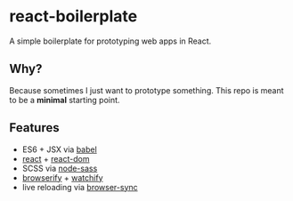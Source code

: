 # react-boilerplate

A simple boilerplate for prototyping web apps in React.

## Why?

Because sometimes I just want to prototype something. This repo is meant to be a **minimal** starting point.

## Features

* ES6 + JSX via [babel](https://github.com/babel/babel)
* [react](https://www.npmjs.com/package/react) + [react-dom](https://www.npmjs.com/package/react-dom)
* SCSS via [node-sass](https://www.npmjs.com/package/node-sass)
* [browserify](https://www.npmjs.com/package/browserify) + [watchify](https://www.npmjs.com/package/watchify)
* live reloading via [browser-sync](https://www.npmjs.com/package/browser-sync)
